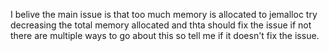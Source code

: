 I belive the main issue is that too much memory is allocated to jemalloc try decreasing the total memory allocated and thta should fix the issue if not there are multiple ways to go about this so tell me if it doesn't fix the issue.

